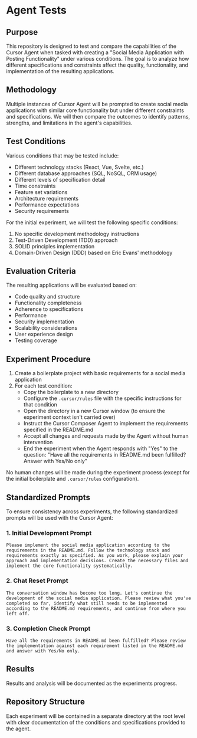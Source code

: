 # Agent Tests

## Purpose

This repository is designed to test and compare the capabilities of the Cursor Agent when tasked with creating a "Social Media Application with Posting Functionality" under various conditions. The goal is to analyze how different specifications and constraints affect the quality, functionality, and implementation of the resulting applications.

## Methodology

Multiple instances of Cursor Agent will be prompted to create social media applications with similar core functionality but under different constraints and specifications. We will then compare the outcomes to identify patterns, strengths, and limitations in the agent's capabilities.

## Test Conditions

Various conditions that may be tested include:
- Different technology stacks (React, Vue, Svelte, etc.)
- Different database approaches (SQL, NoSQL, ORM usage)
- Different levels of specification detail
- Time constraints
- Feature set variations
- Architecture requirements
- Performance expectations
- Security requirements

For the initial experiment, we will test the following specific conditions:
1. No specific development methodology instructions
2. Test-Driven Development (TDD) approach
3. SOLID principles implementation
4. Domain-Driven Design (DDD) based on Eric Evans' methodology

## Evaluation Criteria

The resulting applications will be evaluated based on:
- Code quality and structure
- Functionality completeness
- Adherence to specifications
- Performance
- Security implementation
- Scalability considerations
- User experience design
- Testing coverage

## Experiment Procedure

1. Create a boilerplate project with basic requirements for a social media application
2. For each test condition:
   - Copy the boilerplate to a new directory
   - Configure the `.cursor/rules` file with the specific instructions for that condition
   - Open the directory in a new Cursor window (to ensure the experiment context isn't carried over)
   - Instruct the Cursor Composer Agent to implement the requirements specified in the README.md
   - Accept all changes and requests made by the Agent without human intervention
   - End the experiment when the Agent responds with "Yes" to the question: "Have all the requirements in README.md been fulfilled? Answer with Yes/No only"

No human changes will be made during the experiment process (except for the initial boilerplate and `.cursor/rules` configuration).

## Standardized Prompts

To ensure consistency across experiments, the following standardized prompts will be used with the Cursor Agent:

### 1. Initial Development Prompt
```
Please implement the social media application according to the requirements in the README.md. Follow the technology stack and requirements exactly as specified. As you work, please explain your approach and implementation decisions. Create the necessary files and implement the core functionality systematically.
```

### 2. Chat Reset Prompt
```
The conversation window has become too long. Let's continue the development of the social media application. Please review what you've completed so far, identify what still needs to be implemented according to the README.md requirements, and continue from where you left off.
```

### 3. Completion Check Prompt
```
Have all the requirements in README.md been fulfilled? Please review the implementation against each requirement listed in the README.md and answer with Yes/No only.
```

## Results

Results and analysis will be documented as the experiments progress.

## Repository Structure

Each experiment will be contained in a separate directory at the root level with clear documentation of the conditions and specifications provided to the agent.
